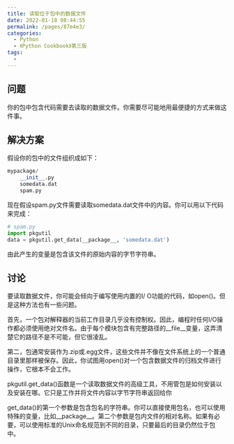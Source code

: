 ```yaml
---
title: 读取位于包中的数据文件
date: 2022-01-18 08:44:55
permalink: /pages/87e4e3/
categories:
  - Python
  - 《Python Cookbook》第三版
tags:
  - 
---
```


## 问题

你的包中包含代码需要去读取的数据文件。你需要尽可能地用最便捷的方式来做这件事。

## 解决方案

假设你的包中的文件组织成如下：

```python
mypackage/
    __init__.py
    somedata.dat
    spam.py
```

现在假设spam.py文件需要读取somedata.dat文件中的内容。你可以用以下代码来完成：

```python
# spam.py
import pkgutil
data = pkgutil.get_data(__package__, 'somedata.dat')
```

由此产生的变量是包含该文件的原始内容的字节字符串。

## 讨论

要读取数据文件，你可能会倾向于编写使用内置的I/ O功能的代码，如open()。但是这种方法也有一些问题。

首先，一个包对解释器的当前工作目录几乎没有控制权。因此，编程时任何I/O操作都必须使用绝对文件名。由于每个模块包含有完整路径的_\_file__变量，这弄清楚它的路径不是不可能，但它很凌乱。

第二，包通常安装作为.zip或.egg文件，这些文件并不像在文件系统上的一个普通目录里那样被保存。因此，你试图用open()对一个包含数据文件的归档文件进行操作，它根本不会工作。

pkgutil.get_data()函数是一个读取数据文件的高级工具，不用管包是如何安装以及安装在哪。它只是工作并将文件内容以字节字符串返回给你

get_data()的第一个参数是包含包名的字符串。你可以直接使用包名，也可以使用特殊的变量，比如_\_package__。第二个参数是包内文件的相对名称。如果有必要，可以使用标准的Unix命名规范到不同的目录，只要最后的目录仍然位于包中。